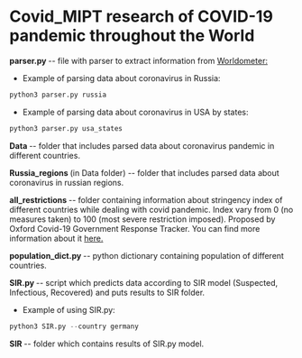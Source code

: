 # Covid_MIPT research of COVID-19 pandemic throughout the World

<b> parser.py </b> -- file with parser to extract information from <a href="https://www.worldometers.info/coronavirus/"> Worldometer: </a>

* Example of parsing data about coronavirus in Russia:
```python
python3 parser.py russia
```
* Example of parsing data about coronavirus in USA by states:
```python
python3 parser.py usa_states
```
<b> Data </b> -- folder that includes parsed data about coronavirus pandemic in different countries.

<b> Russia_regions </b> (in Data folder) -- folder that includes parsed data about coronavirus in russian regions.

<b> all_restrictions </b> -- folder containing information about stringency index of different countries while dealing with covid pandemic. Index vary from 0 (no measures taken) to 100 (most severe restriction imposed). Proposed by Oxford Covid-19 Government Response Tracker. You can find more information about it <a href="https://github.com/OxCGRT/covid-policy-tracker/blob/master/documentation/index_methodology.md"> here. </a> 

<b> population_dict.py </b> -- python dictionary containing population of different countries.

<b> SIR.py </b> -- script which predicts data according to SIR model (Suspected, Infectious, Recovered) and puts results to SIR folder.

* Example of using SIR.py:
```python
python3 SIR.py --country germany
```

<b> SIR </b> -- folder which contains results of SIR.py  model.
